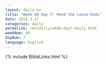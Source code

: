 ```yaml
---
layout: daily-en
title: "Week 60 Day 7: Mend the Loose Ends"
date: 2019-3-17 
categories: daily
permalink: /en/daily/wk60-day7-daily.html
weekNum: 60
dayNum: 7
language: English
---
```

{% include BibleLinks.html %} 
